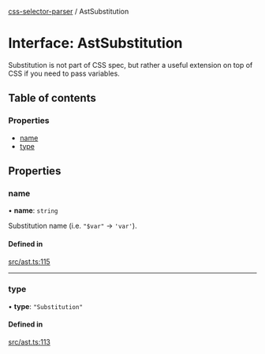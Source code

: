 [css-selector-parser](../README.md) / AstSubstitution

# Interface: AstSubstitution

Substitution is not part of CSS spec, but rather a useful extension on top of CSS if you need to pass variables.

## Table of contents

### Properties

- [name](AstSubstitution.md#name)
- [type](AstSubstitution.md#type)

## Properties

### name

• **name**: `string`

Substitution name (i.e. `"$var"` -> `'var'`).

#### Defined in

[src/ast.ts:115](https://github.com/mdevils/css-selector-parser/blob/f7b90ac/src/ast.ts#L115)

___

### type

• **type**: ``"Substitution"``

#### Defined in

[src/ast.ts:113](https://github.com/mdevils/css-selector-parser/blob/f7b90ac/src/ast.ts#L113)
